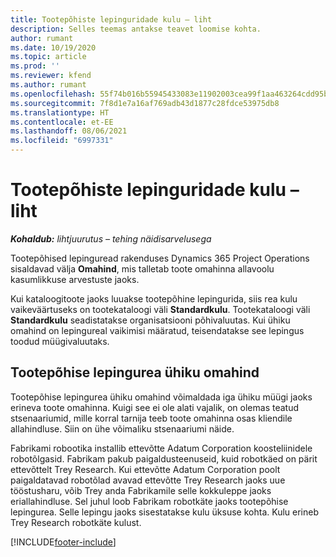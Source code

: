 ```yaml
---
title: Tootepõhiste lepinguridade kulu – liht
description: Selles teemas antakse teavet loomise kohta.
author: rumant
ms.date: 10/19/2020
ms.topic: article
ms.prod: ''
ms.reviewer: kfend
ms.author: rumant
ms.openlocfilehash: 55f74b016b55945433083e11902003cea99f1aa463264cdd95b0aad389592e20
ms.sourcegitcommit: 7f8d1e7a16af769adb43d1877c28fdce53975db8
ms.translationtype: HT
ms.contentlocale: et-EE
ms.lasthandoff: 08/06/2021
ms.locfileid: "6997331"
---
```

# <a name="cost-product-based-contract-lines---lite"></a>Tootepõhiste lepinguridade kulu – liht

_**Kohaldub:** lihtjuurutus – tehing näidisarvelusega_


Tootepõhised lepinguread rakenduses Dynamics 365 Project Operations sisaldavad välja **Omahind**, mis talletab toote omahinna allavoolu kasumlikkuse arvestuste jaoks.

Kui kataloogitoote jaoks luuakse tootepõhine lepingurida, siis rea kulu vaikeväärtuseks on tootekataloogi väli **Standardkulu**. Tootekataloogi väli **Standardkulu** seadistatakse organisatsiooni põhivaluutas. Kui ühiku omahind on lepingureal vaikimisi määratud, teisendatakse see lepingus toodud müügivaluutaks.

## <a name="unit-cost-on-a-product-based-contract-line"></a>Tootepõhise lepingurea ühiku omahind

Tootepõhise lepingurea ühiku omahind võimaldada iga ühiku müügi jaoks erineva toote omahinna. Kuigi see ei ole alati vajalik, on olemas teatud stsenaariumid, mille korral tarnija teeb toote omahinna osas kliendile allahindluse. Siin on ühe võimaliku stsenaariumi näide.

Fabrikami robootika installib ettevõtte Adatum Corporation koosteliinidele robotõlgasid. Fabrikam pakub paigaldusteenuseid, kuid robotkäed on pärit ettevõttelt Trey Research. Kui ettevõtte Adatum Corporation poolt paigaldatavad robotõlad avavad ettevõtte Trey Research jaoks uue tööstusharu, võib Trey anda Fabrikamile selle kokkuleppe jaoks eriallahindluse. Sel juhul loob Fabrikam robotkäte jaoks tootepõhise lepingurea. Selle lepingu jaoks sisestatakse kulu üksuse kohta. Kulu erineb Trey Research robotkäte kulust.


[!INCLUDE[footer-include](../../includes/footer-banner.md)]